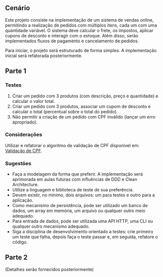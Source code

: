 ## Cenário

Este projeto consiste na implementação de um sistema de vendas online, permitindo a realização de pedidos com múltiplos itens, cada um com uma quantidade variável. O sistema deve calcular o frete, os impostos, aplicar cupons de desconto e interagir com o estoque. Além disso, serão implementados fluxos de pagamento e cancelamento de pedidos.

Para iniciar, o projeto será estruturado de forma simples. A implementação inicial será refatorada posteriormente.

## Parte 1

### Testes

1. Criar um pedido com 3 produtos (com descrição, preço e quantidade) e calcular o valor total.
2. Criar um pedido com 3 produtos, associar um cupom de desconto e calcular o total (percentual sobre o total do pedido).
3. Não permitir a criação de um pedido com CPF inválido (lançar um erro apropriado).

### Considerações

Utilizar e refatorar o algoritmo de validação de CPF disponível em: [Validação de CPF](https://github.com/rodrigobranas/cccat7_refactoring/blob/master/src/example2/cpfBefore.ts).

### Sugestões

- Faça a modelagem da forma que preferir. A implementação será aprimorada em aulas futuras com influências de DDD e Clean Architecture.
- Utilize a linguagem e biblioteca de teste de sua preferência.
- Devem existir, no mínimo, dois arquivos: um para testes e outro para a aplicação.
- Como mecanismo de persistência, pode ser utilizado um banco de dados, um array em memória, um arquivo ou qualquer outro meio adequado.
- Para entrada de dados, pode ser utilizada uma API HTTP, uma CLI ou qualquer outro mecanismo adequado.
- Siga a disciplina de desenvolvimento orientado a testes: crie primeiro um teste que falha, depois faça o teste passar e, em seguida, refatore o código.

## Parte 2

(Detalhes serão fornecidos posteriormente)
